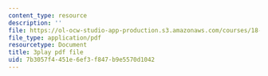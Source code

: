```yaml
---
content_type: resource
description: ''
file: https://ol-ocw-studio-app-production.s3.amazonaws.com/courses/18-03sc-differential-equations-fall-2011/7b3057f4451e6ef3f847b9e5570d1042_z-meBrqcy_I.pdf
file_type: application/pdf
resourcetype: Document
title: 3play pdf file
uid: 7b3057f4-451e-6ef3-f847-b9e5570d1042
---
```


